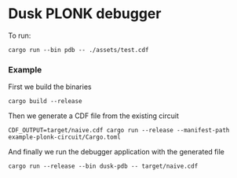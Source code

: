 # Dusk PLONK debugger

To run:

```shell
cargo run --bin pdb -- ./assets/test.cdf
```

### Example

First we build the binaries

```shell
cargo build --release
```

Then we generate a CDF file from the existing circuit

```shell
CDF_OUTPUT=target/naive.cdf cargo run --release --manifest-path example-plonk-circuit/Cargo.toml
```

And finally we run the debugger application with the generated file

```shell
cargo run --release --bin dusk-pdb -- target/naive.cdf
```
